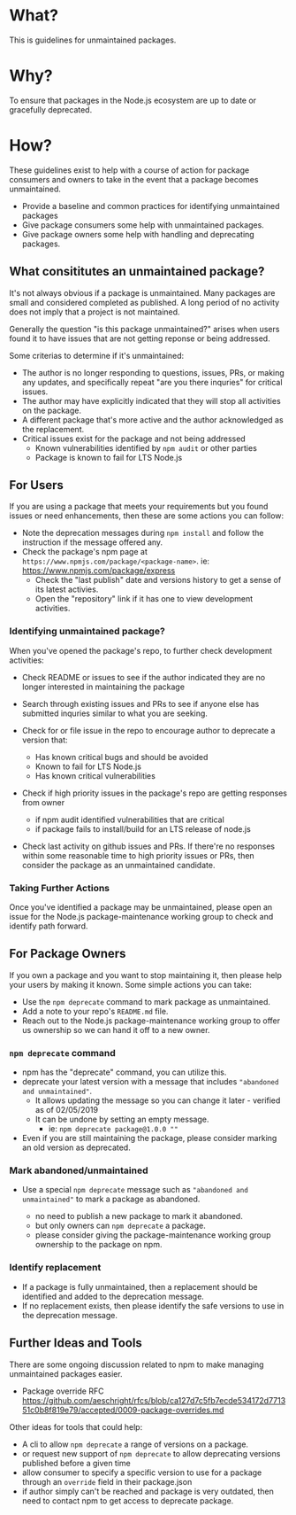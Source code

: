 # What?

This is guidelines for unmaintained packages.

# Why?

To ensure that packages in the Node.js ecosystem are up to date or gracefully deprecated.

# How?

These guidelines exist to help with a course of action for package consumers and owners to take in the event that a package becomes unmaintained.

- Provide a baseline and common practices for identifying unmaintained packages
- Give package consumers some help with unmaintained packages.
- Give package owners some help with handling and deprecating packages.

## What consititutes an unmaintained package?

It's not always obvious if a package is unmaintained. Many packages are small and considered completed as published. A long period of no activity does not imply that a project is not maintained.

Generally the question "is this package unmaintained?" arises when users found it to have issues that are not getting reponse or being addressed.

Some criterias to determine if it's unmaintained:

- The author is no longer responding to questions, issues, PRs, or making any updates, and specifically repeat "are you there inquries" for critical issues.
- The author may have explicitly indicated that they will stop all activities on the package.
- A different package that's more active and the author acknowledged as the replacement.
- Critical issues exist for the package and not being addressed
  - Known vulnerabilities identified by `npm audit` or other parties
  - Package is known to fail for LTS Node.js

## For Users

If you are using a package that meets your requirements but you found issues or need enhancements, then these are some actions you can follow:

- Note the deprecation messages during `npm install` and follow the instruction if the message offered any.
- Check the package's npm page at `https://www.npmjs.com/package/<package-name>`. ie: <https://www.npmjs.com/package/express>
  - Check the "last publish" date and versions history to get a sense of its latest activies.
  - Open the "repository" link if it has one to view development activities.

### Identifying unmaintained package?

When you've opened the package's repo, to further check development activities:

- Check README or issues to see if the author indicated they are no longer interested in maintaining the package

- Search through existing issues and PRs to see if anyone else has submitted inquries similar to what you are seeking.

- Check for or file issue in the repo to encourage author to deprecate a version that:

  - Has known critical bugs and should be avoided
  - Known to fail for LTS Node.js
  - Has known critical vulnerabilities

- Check if high priority issues in the package's repo are getting responses from owner

  - if npm audit identified vulnerabilities that are critical
  - if package fails to install/build for an LTS release of node.js

- Check last activity on github issues and PRs. If there're no responses within some reasonable time to high priority issues or PRs, then consider the package as an unmaintained candidate.

### Taking Further Actions

Once you've identified a package may be unmaintained, please open an issue for the Node.js package-maintenance working group to check and identify path forward.

## For Package Owners

If you own a package and you want to stop maintaining it, then please help your users by making it known. Some simple actions you can take:

- Use the `npm deprecate` command to mark package as unmaintained.
- Add a note to your repo's `README.md` file.
- Reach out to the Node.js package-maintenance working group to offer us ownership so we can hand it off to a new owner.

### `npm deprecate` command

- npm has the "deprecate" command, you can utilize this.
- deprecate your latest version with a message that includes `"abandoned and unmaintained"`.
  - It allows updating the message so you can change it later - verified as of 02/05/2019
  - It can be undone by setting an empty message.
    - ie: `npm deprecate package@1.0.0 ""`
- Even if you are still maintaining the package, please consider marking an old version as deprecated.

### Mark abandoned/unmaintained

- Use a special `npm deprecate` message such as `"abandoned and unmaintained"` to mark a package as abandoned.

  - no need to publish a new package to mark it abandoned.
  - but only owners can `npm deprecate` a package.
  - please consider giving the package-maintenance working group ownership to the package on npm.

### Identify replacement

- If a package is fully unmaintained, then a replacement should be identified and added to the deprecation message.
- If no replacement exists, then please identify the safe versions to use in the deprecation message.

## Further Ideas and Tools

There are some ongoing discussion related to npm to make managing unmaintained packages easier.

- Package override RFC https://github.com/aeschright/rfcs/blob/ca127d7c5fb7ecde534172d771351c0b8f819e79/accepted/0009-package-overrides.md

Other ideas for tools that could help:

- A cli to allow `npm deprecate` a range of versions on a package.
- or request new support of `npm deprecate` to allow deprecating versions published before a given time
- allow consumer to specify a specific version to use for a package through an `override` field in their package.json
- if author simply can't be reached and package is very outdated, then need to contact npm to get access to deprecate package.
